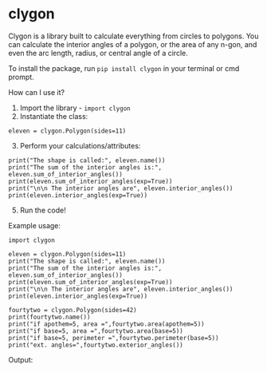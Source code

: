 # clygon

Clygon is a library built to calculate everything from circles to polygons. You can calculate the interior angles of a polygon, or the area of any n-gon, and even the arc length, radius, or central angle of a circle.

To install the package, run `pip install clygon` in your terminal or cmd prompt.

How can I use it?

1. Import the library - `import clygon`
2. Instantiate the class:
```
eleven = clygon.Polygon(sides=11)
```
3. Perform your calculations/attributes:
```
print("The shape is called:", eleven.name())
print("The sum of the interior angles is:", eleven.sum_of_interior_angles())
print(eleven.sum_of_interior_angles(exp=True))
print("\n\n The interior angles are", eleven.interior_angles())
print(eleven.interior_angles(exp=True))
```
5. Run the code!

Example usage:
```
import clygon

eleven = clygon.Polygon(sides=11)
print("The shape is called:", eleven.name())
print("The sum of the interior angles is:", eleven.sum_of_interior_angles())
print(eleven.sum_of_interior_angles(exp=True))
print("\n\n The interior angles are", eleven.interior_angles())
print(eleven.interior_angles(exp=True))

fourtytwo = clygon.Polygon(sides=42)
print(fourtytwo.name())
print("if apothem=5, area =",fourtytwo.area(apothem=5))
print("if base=5, area =",fourtytwo.area(base=5))
print("if base=5, perimeter =",fourtytwo.perimeter(base=5))
print("ext. angles=",fourtytwo.exterior_angles())

```
Output:
```
